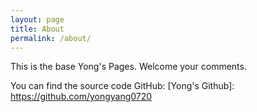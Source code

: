 ```yaml
---
layout: page
title: About
permalink: /about/
---
```


This is the base Yong's Pages. Welcome your comments.

You can find the source code GitHub:
[Yong's Github]: https://github.com/yongyang0720
